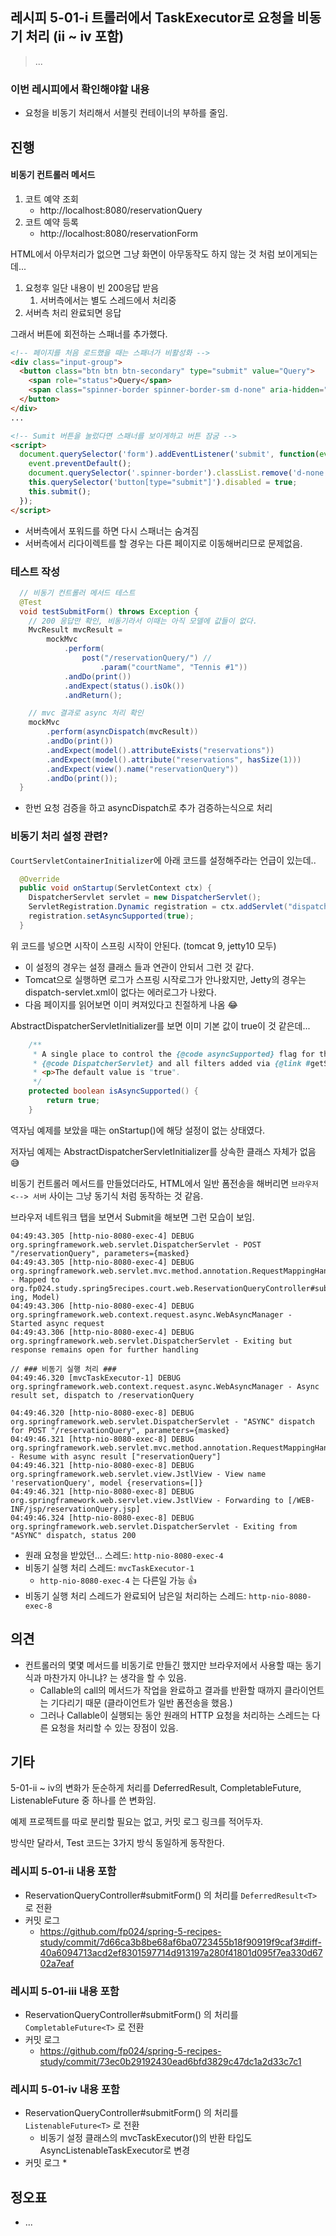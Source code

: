 ## 레시피 5-01-i 트롤러에서 TaskExecutor로 요청을 비동기 처리 (ii ~ iv 포함)

> ...
>

### 이번 레시피에서 확인해야할  내용

* 요청을 비동기 처리해서 서블릿 컨테이너의 부하를 줄임.

  
  
  

## 진행

#### 비동기 컨트롤러 메서드

1. 코트 예약 조회
   * http://localhost:8080/reservationQuery
2. 코트 예약 등록
   * http://localhost:8080/reservationForm 



HTML에서 아무처리가 없으면 그냥 화면이 아무동작도 하지 않는 것 처럼 보이게되는데...

1. 요청후 일단 내용이 빈 200응답 받음
   1. 서버측에서는 별도 스레드에서 처리중
2. 서버측 처리 완료되면 응답

그래서 버튼에 회전하는 스패너를 추가했다.

```html
<!-- 페이지를 처음 로드했을 때는 스패너가 비활성화 -->
<div class="input-group">
  <button class="btn btn btn-secondary" type="submit" value="Query">
    <span role="status">Query</span>
    <span class="spinner-border spinner-border-sm d-none" aria-hidden="true"></span>
  </button>
</div>
...

<!-- Sumit 버튼을 눌렀다면 스패너를 보이게하고 버튼 잠굼 --> 
<script>
  document.querySelector('form').addEventListener('submit', function(event) {
    event.preventDefault();
    document.querySelector('.spinner-border').classList.remove('d-none');
    this.querySelector('button[type="submit"]').disabled = true;
    this.submit();
  });
</script>
```

* 서버측에서 포워드를 하면 다시 스패너는 숨겨짐
* 서버측에서 리다이렉트를 할 경우는 다른 페이지로 이동해버리므로 문제없음.



### 테스트 작성

```java
  // 비동기 컨트롤러 메서드 테스트
  @Test
  void testSubmitForm() throws Exception {
    // 200 응답만 확인, 비동기라서 이때는 아직 모델에 값들이 없다.
    MvcResult mvcResult =
        mockMvc
            .perform(
                post("/reservationQuery/") //
                    .param("courtName", "Tennis #1"))
            .andDo(print())
            .andExpect(status().isOk())
            .andReturn();

    // mvc 결과로 async 처리 확인
    mockMvc
        .perform(asyncDispatch(mvcResult))
        .andDo(print())
        .andExpect(model().attributeExists("reservations"))
        .andExpect(model().attribute("reservations", hasSize(1)))
        .andExpect(view().name("reservationQuery"))
        .andDo(print());
  }
```

* 한번 요청 검증을 하고 asyncDispatch로 추가 검증하는식으로 처리





### 비동기 처리 설정 관련?

`CourtServletContainerInitializer`에 아래 코드를 설정해주라는 언급이 있는데..

```java
  @Override
  public void onStartup(ServletContext ctx) {
    DispatcherServlet servlet = new DispatcherServlet();
    ServletRegistration.Dynamic registration = ctx.addServlet("dispatcher", servlet);
    registration.setAsyncSupported(true);
  }
```

위 코드를 넣으면 시작이 스프링 시작이 안된다. (tomcat 9, jetty10 모두)

* 이 설정의 경우는 설정 클래스 들과 연관이 안되서 그런 것 같다.
* Tomcat으로 실행하면 로그가 스프링 시작로그가 안나왔지만, Jetty의 경우는 dispatch-servlet.xml이 없다는 에러로그가 나왔다.
* 다음 페이지를 읽어보면 이미 켜져있다고 친절하게 나옴 😂



AbstractDispatcherServletInitializer를 보면 이미 기본 값이 true이 것 같은데...

```java
	/**
	 * A single place to control the {@code asyncSupported} flag for the
	 * {@code DispatcherServlet} and all filters added via {@link #getServletFilters()}.
	 * <p>The default value is "true".
	 */
	protected boolean isAsyncSupported() {
		return true;
	}
```

역자님 예제를 보았을 때는 onStartup()에 해당 설정이 없는 상태였다.

저자님 예제는 AbstractDispatcherServletInitializer를 상속한 클래스 자체가 없음 😅

비동기 컨트롤러 메서드를 만들었더라도, HTML에서 일반 폼전송을 해버리면  `브라우저 <--> 서버`  사이는 그냥 동기식 처럼 동작하는 것 같음.

브라우저 네트워크 탭을 보면서 Submit을 해보면 그런 모습이 보임.



```
04:49:43.305 [http-nio-8080-exec-4] DEBUG org.springframework.web.servlet.DispatcherServlet - POST "/reservationQuery", parameters={masked}
04:49:43.305 [http-nio-8080-exec-4] DEBUG org.springframework.web.servlet.mvc.method.annotation.RequestMappingHandlerMapping - Mapped to org.fp024.study.spring5recipes.court.web.ReservationQueryController#submitForm(Str
ing, Model)
04:49:43.306 [http-nio-8080-exec-4] DEBUG org.springframework.web.context.request.async.WebAsyncManager - Started async request
04:49:43.306 [http-nio-8080-exec-4] DEBUG org.springframework.web.servlet.DispatcherServlet - Exiting but response remains open for further handling

// ### 비동기 실행 처리 ###
04:49:46.320 [mvcTaskExecutor-1] DEBUG org.springframework.web.context.request.async.WebAsyncManager - Async result set, dispatch to /reservationQuery     

04:49:46.320 [http-nio-8080-exec-8] DEBUG org.springframework.web.servlet.DispatcherServlet - "ASYNC" dispatch for POST "/reservationQuery", parameters={masked}            
04:49:46.321 [http-nio-8080-exec-8] DEBUG org.springframework.web.servlet.mvc.method.annotation.RequestMappingHandlerAdapter - Resume with async result ["reservationQuery"]
04:49:46.321 [http-nio-8080-exec-8] DEBUG org.springframework.web.servlet.view.JstlView - View name 'reservationQuery', model {reservations=[]}
04:49:46.321 [http-nio-8080-exec-8] DEBUG org.springframework.web.servlet.view.JstlView - Forwarding to [/WEB-INF/jsp/reservationQuery.jsp]
04:49:46.324 [http-nio-8080-exec-8] DEBUG org.springframework.web.servlet.DispatcherServlet - Exiting from "ASYNC" dispatch, status 200

```

* 원래 요청을 받았던... 스레드: `http-nio-8080-exec-4`
* 비동기 실행 처리 스레드:  `mvcTaskExecutor-1`
  * `http-nio-8080-exec-4` 는 다른일 가능 👍
* 비동기 실행 처리 스레드가 완료되어 남은일 처리하는 스레드: `http-nio-8080-exec-8`





## 의견

* 컨트롤러의 몇몇 메서드를 비동기로 만들긴 했지만 브라우저에서 사용할 때는 동기식과 마찬가지 아니냐? 는 생각을 할 수 있음.
  * Callable의 call의 메서드가 작업을 완료하고 결과를 반환할 때까지 클라이언트는 기다리기 때문 (클라이언트가 일반 폼전송을 했음.)
  * 그러나 Callable이 실행되는 동안 원래의 HTTP 요청을 처리하는 스레드는 다른 요청을 처리할 수 있는 장점이 있음.



## 기타

5-01-ii ~ iv의 변화가 둔순하게 처리를 DeferredResult, CompletableFuture, ListenableFuture 중 하나를 쓴 변화임.

예제 프로젝트를 따로 분리할 필요는 없고, 커밋 로그 링크를 적어두자.

방식만 달라서, Test 코드는 3가지 방식 동일하게 동작한다. 



### 레시피 5-01-ii 내용 포함

* ReservationQueryController#submitForm() 의 처리를 `DeferredResult<T>` 로 전환
* 커밋 로그
  * https://github.com/fp024/spring-5-recipes-study/commit/7d66ca3b8be68af6ba0723455b18f90919f9caf3#diff-40a6094713acd2ef8301597714d913197a280f41801d095f7ea330d6702a7eaf

### 레시피 5-01-iii 내용 포함

* ReservationQueryController#submitForm() 의 처리를 `CompletableFuture<T>` 로 전환
* 커밋 로그
  * https://github.com/fp024/spring-5-recipes-study/commit/73ec0b29192430ead6bfd3829c47dc1a2d33c7c1



### 레시피 5-01-iv 내용 포함

* ReservationQueryController#submitForm() 의 처리를 `ListenableFuture<T>` 로 전환
  * 비동기 설정 클래스의 mvcTaskExecutor()의 반환 타입도 AsyncListenableTaskExecutor로 변경
* 커밋 로그
  * 



## 정오표

* ...

